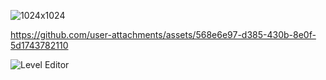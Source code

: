 ![1024x1024](https://github.com/user-attachments/assets/16f8c79f-2677-478f-adcc-7a2a62d7f3ef)

https://github.com/user-attachments/assets/568e6e97-d385-430b-8e0f-5d1743782110

![Level Editor](https://github.com/user-attachments/assets/2eaf8b53-352a-40dd-83f4-c78b8bc986f9)
